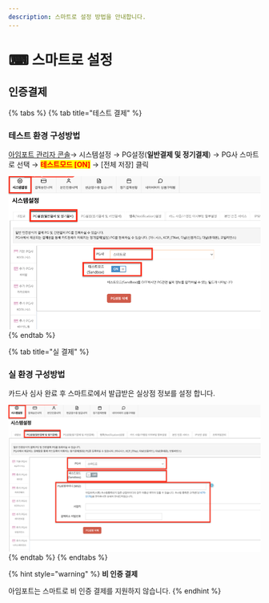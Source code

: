 ```yaml
---
description: 스마트로 설정 방법을 안내합니다.
---
```


# ⌨ 스마트로 설정

## 인증결제

{% tabs %}
{% tab title="테스트 결제" %}
### 테스트 환경 구성방법

[아임포트 관리자 콘솔](https://admin.iamport.kr/)→ 시스템설정 → PG설정(**일반결제 및 정기결제**) → PG사 스마트로 선택 → <mark style="color:red;">**테스트모드 \[ON]**</mark> → \[전체 저장] 클릭



![테스트 설정 예시](<../../../.gitbook/assets/image (16) (1) (1) (1) (1) (1) (1).png>)
{% endtab %}

{% tab title="실 결제" %}
### **실** 환경 구성방법

카드사 심사 완료 후 스마트로에서 발급받은 실상점 정보를 설정 합니다.



![실환경 설정 예시](<../../../.gitbook/assets/image (25) (1) (1) (1).png>)
{% endtab %}
{% endtabs %}

{% hint style="warning" %}
**비 인증 결제**

아임포트는 스마트로 비 인증 결제를 지원하지 않습니다.
{% endhint %}
